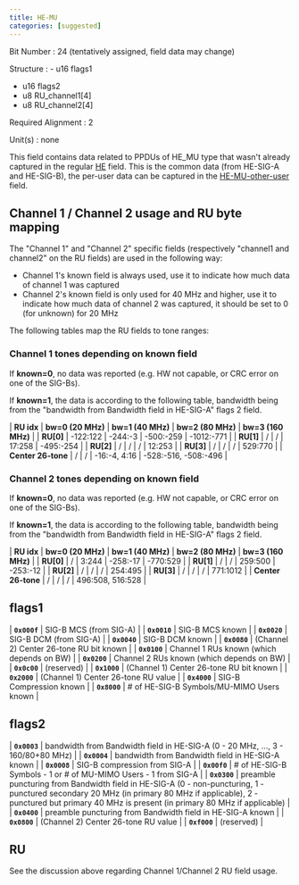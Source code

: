 ```yaml
---
title: HE-MU
categories: [suggested]
---
```

Bit Number
: 24 (tentatively assigned, field data may change)

Structure
: - u16 flags1
  - u16 flags2
  - u8 RU_channel1[4]
  - u8 RU_channel2[4]

Required Alignment
: 2

Unit(s)
: none

This field contains data related to PPDUs of HE_MU type that wasn't
already captured in the regular [HE](HE) field. This is the common
data (from HE-SIG-A and HE-SIG-B), the per-user data can be captured
in the [HE-MU-other-user](HE-MU-other-user) field.

## Channel 1 / Channel 2 usage and RU byte mapping

The "Channel 1" and "Channel 2" specific fields (respectively "channel1
and channel2" on the RU fields) are used in the following way:

 * Channel 1's known field is always used, use it to indicate how much
   data of channel 1 was captured
 * Channel 2's known field is only used for 40 MHz and higher, use it to
   indicate how much data of channel 2 was captured, it should be set to
   0 (for unknown) for 20 MHz

The following tables map the RU fields to tone ranges:

### Channel 1 tones depending on known field

If **known=0**, no data was reported (e.g. HW not capable, or CRC error on one of the SIG-Bs).

If **known=1**, the data is according to the following table, bandwidth
being from the "bandwidth from Bandwidth field in HE-SIG-A" flags 2 field.

| **RU idx** | **bw=0 (20 MHz)** | **bw=1 (40 MHz)** | **bw=2 (80 MHz)** | **bw=3 (160 MHz)** |
| **RU[0]** | -122:122 | -244:-3 | -500:-259 | -1012:-771 |
| **RU[1]** | / | / | 17:258 | -495:-254 |
| **RU[2]** | / | / | / | 12:253 |
| **RU[3]** | / | / | / | 529:770 |
| **Center 26-tone** | / | / | -16:-4, 4:16 | -528:-516, -508:-496 |

### Channel 2 tones depending on known field

If **known=0**, no data was reported (e.g. HW not capable, or CRC error on one of the SIG-Bs).

If **known=1**, the data is according to the following table, bandwidth
being from the "bandwidth from Bandwidth field in HE-SIG-A" flags 2 field.

| **RU idx** | **bw=0 (20 MHz)** | **bw=1 (40 MHz)** | **bw=2 (80 MHz)** | **bw=3 (160 MHz)** |
| **RU[0]** | / | 3:244 | -258:-17 | -770:529 |
| **RU[1]** | / | / | 259:500 | -253:-12 |
| **RU[2]** | / | / | / | 254:495 |
| **RU[3]** | / | / | / | 771:1012 |
| **Center 26-tone** | / | / | / | 496:508, 516:528 |

## flags1

| **`0x000f`** | SIG-B MCS (from SIG-A) |
| **`0x0010`** | SIG-B MCS known |
| **`0x0020`** | SIG-B DCM (from SIG-A) |
| **`0x0040`** | SIG-B DCM known |
| **`0x0080`** | (Channel 2) Center 26-tone RU bit known |
| **`0x0100`** | Channel 1 RUs known (which depends on BW) |
| **`0x0200`** | Channel 2 RUs known (which depends on BW) |
| **`0x0c00`** | (reserved) |
| **`0x1000`** | (Channel 1) Center 26-tone RU bit known |
| **`0x2000`** | (Channel 1) Center 26-tone RU value |
| **`0x4000`** | SIG-B Compression known |
| **`0x8000`** | # of HE-SIG-B Symbols/MU-MIMO Users known |

## flags2

| **`0x0003`** | bandwidth from Bandwidth field in HE-SIG-A (0 - 20 MHz, ..., 3 - 160/80+80 MHz) |
| **`0x0004`** | bandwidth from Bandwidth field in HE-SIG-A known |
| **`0x0008`** | SIG-B compression from SIG-A |
| **`0x00f0`** | # of HE-SIG-B Symbols - 1 or # of MU-MIMO Users - 1 from SIG-A |
| **`0x0300`** | preamble puncturing from Bandwidth field in HE-SIG-A (0 - non-puncturing, 1 - punctured secondary 20 MHz (in primary 80 MHz if applicable), 2 - punctured but primary 40 MHz is present (in primary 80 MHz if applicable) |
| **`0x0400`** | preamble puncturing from Bandwidth field in HE-SIG-A known |
| **`0x0800`** | (Channel 2) Center 26-tone RU value |
| **`0xf000`** | (reserved) |

## RU

See the discussion above regarding Channel 1/Channel 2 RU field usage.
